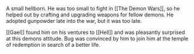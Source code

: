 A small hellborn. He was too small to fight in [[The Demon Wars]], so he helped out by crafting and upgrading weapons for fellow demons. He adopted gunpowder late into the war, but it was too late.

[[Gael]] found him on his ventures to [[Hell]] and was pleasantly surprised at this demons attitude. Bug was convinced by him to join him at the temple of redemption in search of a better life.
